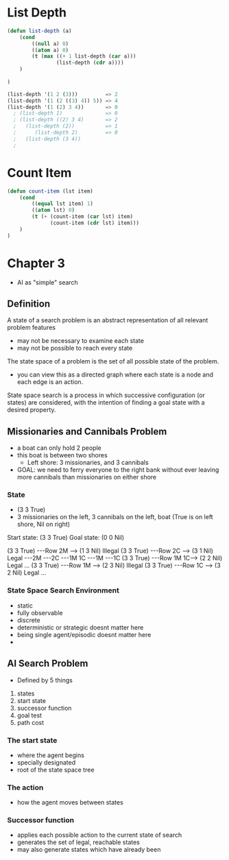# List Depth
```lisp
(defun list-depth (a)
    (cond 
        ((null a) 0)
        ((atom a) 0)
        (t (max ((+ 1 list-depth (car a)))
                (list-depth (cdr a))))
    )
    
)

(list-depth '(1 2 (3)))         => 2
(list-depth '(1 (2 ((3) 4)) 5)) => 4
(list-depth '(1 (2) 3 4))       => 0
  ; (list-depth 1)              => 0
  ; (list-depth ((2) 3 4)       => 2
  ;   (list-depth (2))          => 1
  ;      (list-depth 2)         => 0
  ;   (list-depth (3 4))
  ;      
```

# Count Item
```lisp
(defun count-item (lst item)
    (cond
        ((equal lst item) 1)
        ((atom lst) 0)
        (t (+ (count-item (car lst) item)
              (count-item (cdr lst) item)))
    )
)
```

# Chapter 3
- AI as "simple" search
## Definition
A state of a search problem is an abstract representation of all relevant problem features
- may not be necessary to examine each state
- may not be possible to reach every state

The state space of a problem is the set of all possible state of the problem.
- you can view this as a directed graph where each state is a node and each edge is an action.

State space search is a process in which successive configuration (or states) are considered, with the intention
of finding a goal state with a desired property.

## Missionaries and Cannibals Problem
- a boat can only hold 2 people
- this boat is between two shores
    - Left shore:  3 missionaries, and 3 cannibals
- GOAL: we need to ferry everyone to the right bank without ever leaving more cannibals than missionaries on either shore

### State
- (3 3 True)
- 3 missionaries on the left, 3 cannibals on the left, boat (True is on left shore, Nil on right)


Start state: (3 3 True)
Goal state:  (0 0 Nil)

(3 3 True) ---Row 2M   --> (1 3 Nil) Illegal
(3 3 True) ---Row 2C   --> (3 1 Nil) Legal
                              ---2M
                              ---2C
                              ---1M 1C
                              ---1M
                              ---1C
(3 3 True) ---Row 1M 1C--> (2 2 Nil) Legal
    ...
(3 3 True) ---Row 1M   --> (2 3 Nil) Illegal
(3 3 True) ---Row 1C   --> (3 2 Nil) Legal
    ...
    
### State Space Search Environment
- static
- fully observable
- discrete
- deterministic or strategic doesnt matter here
- being single agent/episodic doesnt matter here
- 


## AI Search Problem
- Defined by 5 things
1. states
2. start state
3. successor function
4. goal test
5. path cost

### The start state
- where the agent begins
- specially designated
- root of the state space tree

### The action
- how the agent moves between states

### Successor function
- applies each possible action to the current state of search
- generates the set of legal, reachable states
- may also generate states which have already been 

